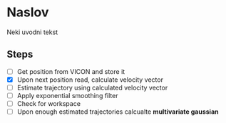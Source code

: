 # Naslov

Neki uvodni tekst

## Steps

- [ ] Get position from VICON and store it
- [X] Upon next position read, calculate velocity vector
- [ ] Estimate trajectory using calculated velocity vector
- [ ] Apply exponential smoothing filter
- [ ] Check for workspace 
- [ ] Upon enough estimated trajectories calcualte **multivariate gaussian**
